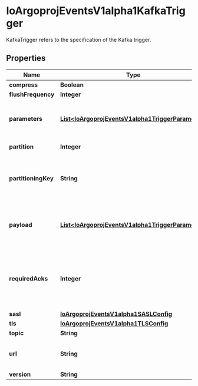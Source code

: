 

# IoArgoprojEventsV1alpha1KafkaTrigger

KafkaTrigger refers to the specification of the Kafka trigger.

## Properties

Name | Type | Description | Notes
------------ | ------------- | ------------- | -------------
**compress** | **Boolean** |  |  [optional]
**flushFrequency** | **Integer** |  |  [optional]
**parameters** | [**List&lt;IoArgoprojEventsV1alpha1TriggerParameter&gt;**](IoArgoprojEventsV1alpha1TriggerParameter.md) | Parameters is the list of parameters that is applied to resolved Kafka trigger object. |  [optional]
**partition** | **Integer** | Partition to write data to. |  [optional]
**partitioningKey** | **String** | The partitioning key for the messages put on the Kafka topic. Defaults to broker url. +optional. |  [optional]
**payload** | [**List&lt;IoArgoprojEventsV1alpha1TriggerParameter&gt;**](IoArgoprojEventsV1alpha1TriggerParameter.md) | Payload is the list of key-value extracted from an event payload to construct the request payload. |  [optional]
**requiredAcks** | **Integer** | RequiredAcks used in producer to tell the broker how many replica acknowledgements Defaults to 1 (Only wait for the leader to ack). +optional. |  [optional]
**sasl** | [**IoArgoprojEventsV1alpha1SASLConfig**](IoArgoprojEventsV1alpha1SASLConfig.md) |  |  [optional]
**tls** | [**IoArgoprojEventsV1alpha1TLSConfig**](IoArgoprojEventsV1alpha1TLSConfig.md) |  |  [optional]
**topic** | **String** |  |  [optional]
**url** | **String** | URL of the Kafka broker, multiple URLs separated by comma. |  [optional]
**version** | **String** |  |  [optional]



